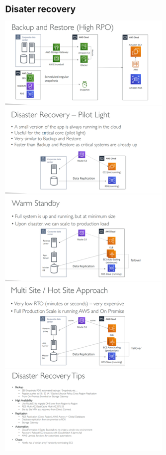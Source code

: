 # Disater recovery  

![](img/2021-04-08-10-47-27.png)
![](img/2021-04-08-10-47-40.png)
![](img/2021-04-08-10-47-52.png)
![](img/2021-04-08-10-48-04.png)
![](img/2021-04-08-10-45-12.png)
